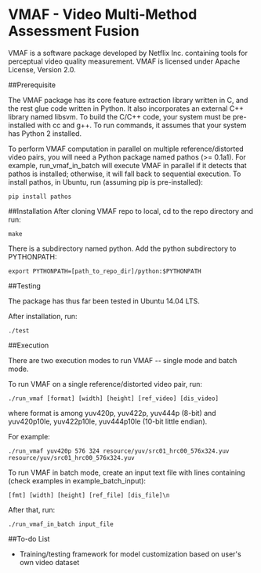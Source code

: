 VMAF - Video Multi-Method Assessment Fusion
===================

VMAF is a software package developed by Netflix Inc. containing tools for perceptual video quality measurement. VMAF is licensed under Apache License, Version 2.0.

##Prerequisite

The VMAF package has its core feature extraction library written in C, and the rest glue code written in Python. It also incorporates an external C++ library named libsvm. To build the C/C++ code, your system must be pre-installed with cc and g++. To run commands, it assumes that your system has Python 2 installed.

To perform VMAF computation in parallel on multiple reference/distorted video pairs, you will need a Python package named pathos (>= 0.1a1). For example, run_vmaf_in_batch will execute VMAF in parallel if it detects that pathos is installed; otherwise, it will fall back to sequential execution. To install pathos, in Ubuntu, run (assuming pip is pre-installed):

`pip install pathos`

##Installation
After cloning VMAF repo to local, cd to the repo directory and run:

`make`

There is a subdirectory named python. Add the python subdirectory to PYTHONPATH:

`export PYTHONPATH=[path_to_repo_dir]/python:$PYTHONPATH`

##Testing

The package has thus far been tested in Ubuntu 14.04 LTS.

After installation, run:

`./test`

##Execution

There are two execution modes to run VMAF -- single mode and batch mode.

To run VMAF on a single reference/distorted video pair, run:

`./run_vmaf [format] [width] [height] [ref_video] [dis_video]`

where format is among yuv420p, yuv422p, yuv444p (8-bit) and yuv420p10le, yuv422p10le, yuv444p10le (10-bit little endian).

For example:

`./run_vmaf yuv420p 576 324 resource/yuv/src01_hrc00_576x324.yuv resource/yuv/src01_hrc00_576x324.yuv`

To run VMAF in batch mode, create an input text file with lines containing (check examples in example_batch_input):

`[fmt] [width] [height] [ref_file] [dis_file]\n`

After that, run:

`./run_vmaf_in_batch input_file`

##To-do List

- Training/testing framework for model customization based on user's own video dataset
